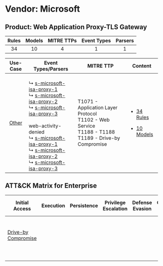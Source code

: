 Vendor: Microsoft
=================
Product: Web Application Proxy-TLS Gateway
------------------------------------------
| Rules | Models | MITRE TTPs | Event Types | Parsers |
|:-----:|:------:|:----------:|:-----------:|:-------:|
|  34   |   10   |     4      |      1      |    1    |

|                Use-Case                | Event Types/Parsers                                                                                                                                                                                                                                                                                                                                                                                                                                                                                                                           | MITRE TTP                                                                                                     | Content                                                                                                                        |
|:--------------------------------------:| --------------------------------------------------------------------------------------------------------------------------------------------------------------------------------------------------------------------------------------------------------------------------------------------------------------------------------------------------------------------------------------------------------------------------------------------------------------------------------------------------------------------------------------------- | ------------------------------------------------------------------------------------------------------------- | ------------------------------------------------------------------------------------------------------------------------------ |
| [Other](../../../UseCases/uc_other.md) |  <br> ↳ [s-microsoft-isa-proxy-1](Parsers/parserContent_s-microsoft-isa-proxy-1.md)<br> ↳ [s-microsoft-isa-proxy-2](Parsers/parserContent_s-microsoft-isa-proxy-2.md)<br> ↳ [s-microsoft-isa-proxy-3](Parsers/parserContent_s-microsoft-isa-proxy-3.md)<br><br> web-activity-denied<br> ↳ [s-microsoft-isa-proxy-1](Parsers/parserContent_s-microsoft-isa-proxy-1.md)<br> ↳ [s-microsoft-isa-proxy-2](Parsers/parserContent_s-microsoft-isa-proxy-2.md)<br> ↳ [s-microsoft-isa-proxy-3](Parsers/parserContent_s-microsoft-isa-proxy-3.md)<br> | T1071 - Application Layer Protocol<br>T1102 - Web Service<br>T1188 - T1188<br>T1189 - Drive-by Compromise<br> | [<ul><li>34 Rules</li></ul><ul><li>10 Models</li></ul>](Rules_Models/r_m_microsoft_web_application_proxy-tls_gateway_Other.md) |

ATT&CK Matrix for Enterprise
----------------------------
| Initial Access                                                           | Execution | Persistence | Privilege Escalation | Defense Evasion | Credential Access | Discovery | Lateral Movement | Collection | Command and Control                                                                                                                             | Exfiltration | Impact |
| ------------------------------------------------------------------------ | --------- | ----------- | -------------------- | --------------- | ----------------- | --------- | ---------------- | ---------- | ----------------------------------------------------------------------------------------------------------------------------------------------- | ------------ | ------ |
| [Drive-by Compromise](https://attack.mitre.org/techniques/T1189)<br><br> |           |             |                      |                 |                   |           |                  |            | [Web Service](https://attack.mitre.org/techniques/T1102)<br><br>[Application Layer Protocol](https://attack.mitre.org/techniques/T1071)<br><br> |              |        |